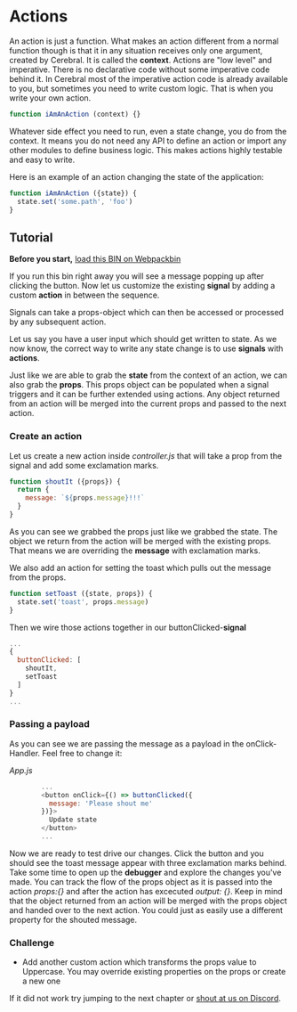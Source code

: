 # Actions

An action is just a function. What makes an action different from a normal function though is that it in any situation receives only one argument, created by Cerebral. It is called the **context**. Actions are "low level" and imperative. There is no declarative code without some imperative code behind it. In Cerebral most of the imperative action code is already available to you, but sometimes you need to write custom logic. That is when you write your own action.

```js
function iAmAnAction (context) {}
```

Whatever side effect you need to run, even a state change, you do from the context. It means you do not need any API to define an action or import any other modules to define business logic. This makes actions highly testable and easy to write.

Here is an example of an action changing the state of the application:

```js
function iAmAnAction ({state}) {
  state.set('some.path', 'foo')
}
```

## Tutorial

**Before you start,** [load this BIN on Webpackbin](https://www.webpackbin.com/bins/-KdBPZwKFDQKkAcUqRte)

If you run this bin right away you will see a message popping up after clicking the button.
Now let us customize the existing **signal** by adding a custom **action** in between the sequence.

Signals can take a props-object which can then be accessed or processed by any subsequent action.

Let us say you have a user input which should get written to state.
As we now know, the correct way to write any state change is to use **signals** with **actions**.

Just like we are able to grab the **state** from the context of an action, we can also grab the **props**. This props object can be populated when a signal triggers and it can be further extended using actions. Any object returned from an action will be merged into the current props and passed to the next action.

### Create an action
Let us create a new action inside *controller.js* that will take a prop from the signal and add some exclamation marks.

```js
function shoutIt ({props}) {
  return {
    message: `${props.message}!!!`
  }
}
```

As you can see we grabbed the props just like we grabbed the state. The object we return from the action will be merged with the existing props. That means we are overriding the **message** with exclamation marks.

We also add an action for setting the toast which pulls out the message from the props.

```js
function setToast ({state, props}) {
  state.set('toast', props.message)
}
```

Then we wire those actions together in our buttonClicked-**signal**

```js
...
{
  buttonClicked: [
    shoutIt,
    setToast
  ]  
}
...
```

### Passing a payload
As you can see we are passing the message as a payload in the onClick-Handler. Feel free to change it:

*App.js*
```js
        ...
        <button onClick={() => buttonClicked({
          message: 'Please shout me'
        })}>
          Update state
        </button>
        ...
```

Now we are ready to test drive our changes. Click the button and you should see the toast message appear with three exclamation marks behind. Take some time to open up the **debugger** and explore the changes you've made. You can track the flow of the props object as it is passed into the action *props:{}* and after the action has excecuted *output: {}*. Keep in mind that the object returned from an action will be merged with the props object and handed over to the next action. You could just as easily use a different property for the shouted message.

### Challenge

- Add another custom action which transforms the props value to Uppercase. You may override existing properties on the props or create a new one

If it did not work try jumping to the next chapter or [shout at us on Discord](https://discord.gg/0kIweV4bd2bwwsvH).
